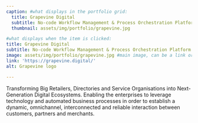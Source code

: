 ```yaml
---
caption: #what displays in the portfolio grid:
  title: Grapevine Digital
  subtitle: No-code Workflow Management & Process Orchestration Platform
  thumbnail: assets/img/portfolio/grapevine.jpg

#what displays when the item is clicked:
title: Grapevine Digital
subtitle: No-code Workflow Management & Process Orchestration Platform
image: assets/img/portfolio/grapevine.jpg #main image, can be a link or a file in assets/img/portfolio
link: 'https://grapevine.digital/'
alt: Grapevine logo

---
```

Transforming Big Retailers, Directories and Service Organisations into Next-Generation Digital Ecosystems. Enabling the enterprises to leverage technology and automated business processes in order to establish a dynamic, omnichannel, interconnected and reliable interaction between customers, partners and merchants.

<!-- optional info list (delete if not using):

{:.list-inline}
- Date:
- Client:
- Category: -->
